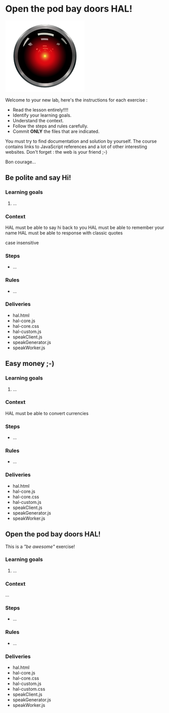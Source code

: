 <!-- title : Lab : Open the pod bay doors HAL! -->
<!-- author : Hubert SABLONNIÈRE -->
<!-- description : First JavaScript exercises. String manipulation, type conversion, array traversing... -->
<!-- keywords : javascript, string, types, array -->

<link href="../css/bootstrap.min.css" rel="stylesheet">
<link href="../css/bootstrap-responsive.min.css" rel="stylesheet">
<link href="../css/theme-2012-common.css" rel="stylesheet">
<link href="../css/theme-2012-lab.css" rel="stylesheet">

# Open the pod bay doors HAL!

<!-- toc -->

![lab-logo](../img/hal-9000.png)

Welcome to your new lab, here's the instructions for each exercise :

* Read the lesson entirely!!!!
* Identify your learning goals.
* Understand the context.
* Follow the steps and rules carefully.
* Commit **ONLY** the files that are indicated.

You must try to find documentation and solution by yourself. The course contains links to JavaScript references and a lot of other interesting websites. Don't forget : the web is your friend ;-)

Bon courage...

## Be polite and say Hi!

### Learning goals

1. ...

### Context

HAL must be able to say hi back to you
HAL must be able to remember your name
HAL must be able to response with classic quotes

case insensitive

### Steps

* ...

### Rules

* ...

### Deliveries

<!-- .deliveries -->
* hal.html
* hal-core.js
* hal-core.css
* hal-custom.js
* speakClient.js
* speakGenerator.js
* speakWorker.js

## Easy money ;-)

### Learning goals

1. ...

### Context

HAL must be able to convert currencies

### Steps

* ...

### Rules

* ...

### Deliveries

<!-- .deliveries -->
* hal.html
* hal-core.js
* hal-core.css
* hal-custom.js
* speakClient.js
* speakGenerator.js
* speakWorker.js

## Open the pod bay doors HAL!

This is a *"be awesome"* exercise!

### Learning goals

1. ...

### Context

...

### Steps

* ...

### Rules

* ...

### Deliveries

<!-- .deliveries -->
* hal.html
* hal-core.js
* hal-core.css
* hal-custom.js
* hal-custom.css
* speakClient.js
* speakGenerator.js
* speakWorker.js

<script src="../js/jquery-1.8.1.min.js"></script>
<script src="../js/bootstrap.min.js"></script>

